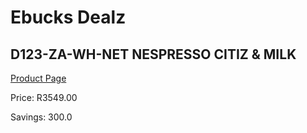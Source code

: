 
# Ebucks Dealz
## D123-ZA-WH-NET NESPRESSO CITIZ & MILK
[Product Page](https://www.ebucks.com/web/shop/productSelected.do?prodId=1158934123&catId=1157555110)

Price: R3549.00

Savings: 300.0


	